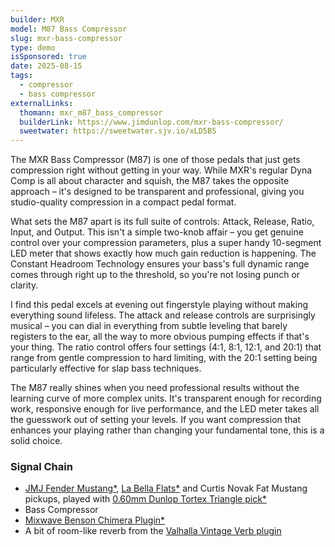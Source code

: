 ```yaml
---
builder: MXR
model: M87 Bass Compressor
slug: mxr-bass-compressor
type: demo
isSponsored: true
date: 2025-08-15
tags:
  - compressor
  - bass compressor
externalLinks:
  thomann: mxr_m87_bass_compressor
  builderLink: https://www.jimdunlop.com/mxr-bass-compressor/
  sweetwater: https://sweetwater.sjv.io/xLD5B5
---
```


The MXR Bass Compressor (M87) is one of those pedals that just gets compression right without getting in your way. While MXR's regular Dyna Comp is all about character and squish, the M87 takes the opposite approach – it's designed to be transparent and professional, giving you studio-quality compression in a compact pedal format.

What sets the M87 apart is its full suite of controls: Attack, Release, Ratio, Input, and Output. This isn't a simple two-knob affair – you get genuine control over your compression parameters, plus a super handy 10-segment LED meter that shows exactly how much gain reduction is happening. The Constant Headroom Technology ensures your bass's full dynamic range comes through right up to the threshold, so you're not losing punch or clarity.

I find this pedal excels at evening out fingerstyle playing without making everything sound lifeless. The attack and release controls are surprisingly musical – you can dial in everything from subtle leveling that barely registers to the ear, all the way to more obvious pumping effects if that's your thing. The ratio control offers four settings (4:1, 8:1, 12:1, and 20:1) that range from gentle compression to hard limiting, with the 20:1 setting being particularly effective for slap bass techniques.

The M87 really shines when you need professional results without the learning curve of more complex units. It's transparent enough for recording work, responsive enough for live performance, and the LED meter takes all the guesswork out of setting your levels. If you want compression that enhances your playing rather than changing your fundamental tone, this is a solid choice.

### Signal Chain

- [JMJ Fender Mustang\*](https://sweetwater.sjv.io/R5A6bg), [La Bella Flats\*](https://sweetwater.sjv.io/WqZN6Z) and Curtis Novak Fat Mustang pickups, played with [0.60mm Dunlop Tortex Triangle pick\*](https://sweetwater.sjv.io/7akO2A)
- Bass Compressor
- [Mixwave Benson Chimera Plugin\*](https://sweetwater.sjv.io/B0N2PL)
- A bit of room-like reverb from the [Valhalla Vintage Verb plugin](https://valhalladsp.com/shop/reverb/valhalla-vintage-verb/)
